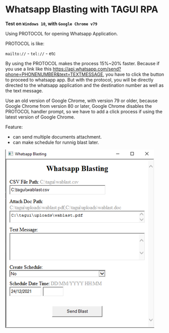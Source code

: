 # Whatsapp Blasting with TAGUI RPA

**Test on `Windows 10`, with `Google Chrome v79`**

Using PROTOCOL for opening Whatsapp Application.

PROTOCOL is like:

`mailto://` - `tel://` - etc

By using the PROTOCOL makes the process 15%~20% faster.
Because if you use a link like this https://api.whatsapp.com/send?phone=PHONENUMBER&text=TEXTMESSAGE, you have to click the button to proceed to whatsapp app.
But with the protocol, you will be directly directed to the whatsapp application and the destination number as well as the text message.

Use an old version of Google Chrome, with version 79 or older, because Google Chrome from version 80 or later, Google Chrome disables the PROTOCOL handler prompt, so we have to add a click process if using the latest version of Google Chrome.

Feature:
- can send multiple documents attachment.
- can make schedule for runnig blast later.

![ui_wablast](https://raw.githubusercontent.com/ardyan69/wa/main/imgs/ui_wablast.png)
